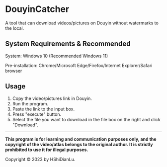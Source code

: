 # DouyinCatcher
A  tool that can download videos/pictures on Douyin without watermarks to the local.

## System Requirements & Recommended
System: Windows 10 (Recommended Windows 11)

Pre-installation: Chrome/Microsoft Edge/Firefox/Internet Explorer/Safari browser

## Usage
1. Copy the video/pictures link in Douyin.
2. Run the program.
3. Paste the link to the input box.
4. Press "execute" button.
5. Select the file you want to download in the file box on the right and click "Download".
---
**This program is for learning and communication purposes only, and the copyright of the video/atlas belongs to the original author. It is strictly prohibited to use it for illegal purposes.**

Copyright © 2023 by HShiDianLu.
